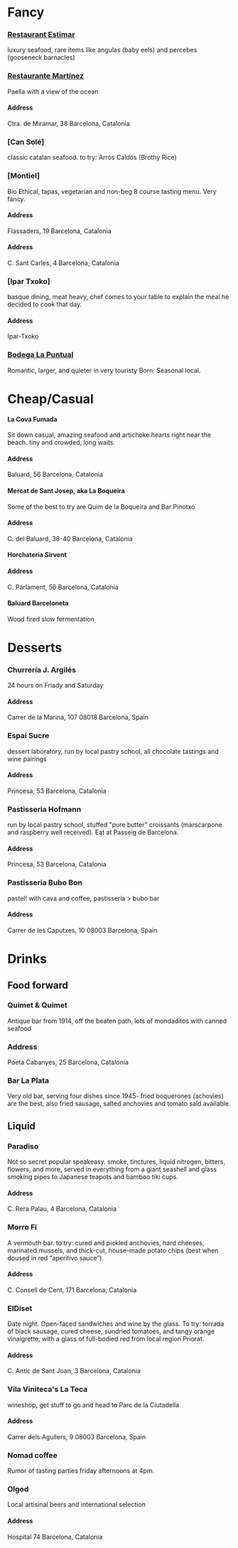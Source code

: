 
# Fancy

### [Restaurant Estimar]
luxury seafood, rare items like angulas (baby eels) and percebes (gooseneck barnacles)

### [Restaurante Martínez]
Paella with a view of the ocean

#### Address
Ctra. de Miramar, 38
Barcelona, Catalonia

### [Can Solé]
classic catalan seafood. to try: Arròs Caldós (Brothy Rice)

### [Montiel]
Bio Ethical, tapas,  vegetarian and non-beg 8 course tasting menu. Very fancy.

#### Address
Flassaders, 19
Barcelona, Catalonia

#### Address
C. Sant Carles, 4
Barcelona, Catalonia

### [Ipar Txoko]
basque dining, meat heavy, chef comes to your table to explain the meal he decided to cook that day.

#### Address
Ipar-Txoko

### [Bodega La Puntual]
Romantic, larger, and quieter in very touristy Born. Seasonal local.

# Cheap/Casual

#### La Cova Fumada
Sit down casual, amazing seafood and artichoke hearts right near the beach. tiny and crowded, long waits.

#### Address
Baluard, 56
Barcelona, Catalonia


#### Mercat de Sant Josep, aka La Boqueira
Some of the best to try are Quim de la Boqueira and Bar Pinotxo

#### Address
C. del Baluard, 38-40
Barcelona, Catalonia

#### Horchateria Sirvent

#### Address
C. Parlament, 56
Barcelona, Catalonia

#### Baluard Barceloneta
Wood fired slow fermentation

# Desserts

### Churrería J. Argilés
24 hours on Friady and Saturday

#### Address
Carrer de la Marina, 107
08018 Barcelona, Spain

###  Espai Sucre
dessert laboratory, run by local pastry school, all chocolate tastings and wine pairings

#### Address
Princesa, 53
Barcelona, Catalonia

###  Pastisseria Hofmann
run by local pastry school, stuffed "pure butter" croissants (marscarpone and raspberry well received). Eat at Passeig de Barcelona.

#### Address
Princesa, 53
Barcelona, Catalonia

### Pastisseria Bubo Bon
pastel! with cava and coffee, pastisseria > bubo bar

#### Address
Carrer de les Caputxes, 10
08003 Barcelona, Spain

# Drinks

## Food forward

### Quimet & Quimet
Antique bar from 1914, off the beaten path, lots of mondaditos with canned seafood

### Address
Poeta Cabanyes, 25
Barcelona, Catalonia


### Bar La Plata
Very old bar, serving four dishes since 1945- fried boquerones (achovies) are the best, also fried sausage, salted anchovies and tomato sald available. 


## Liquid

### Paradiso
Not so secret popular speakeasy. smoke, tinctures, liquid nitrogen, bitters, flowers, and more, served in everything from a giant seashell and glass smoking pipes to Japanese teapots and bamboo tiki cups.

#### Address
C. Rera Palau, 4
Barcelona, Catalonia

### Morro Fi
A vermouth bar. to try: cured and pickled anchovies, hard cheeses, marinated mussels, and thick-­cut, house-­made potato chips (best when doused in red “aperitivo sauce”).

#### Address
C. Consell de Cent, 171
Barcelona, Catalonia

### ElDiset
Date night. Open-faced sandwiches and wine by the glass. To try: torrada of black sausage, cured cheese, sundried tomatoes, and tangy orange vinaigrette, with a glass of full­-bodied red from local region Priorat.

#### Address
C. Antic de Sant Joan, 3
Barcelona, Catalonia

### Vila Viniteca's La Teca
wineshop, get stuff to go and head to Parc de la Ciutadella

#### Address
Carrer dels Agullers, 9
08003 Barcelona, Spain

### Nomad coffee
Rumor of tasting parties friday afternoons at 4pm. 

### Olgod
Local artisinal beers and international selection

#### Address
Hospital 74
Barcelona, Catalonia


[Bodega La Puntual]: https://www.facebook.com/pg/bodegalapuntual/photos/?ref=page_internal
[Restaurant Estimar]: https://www.restaurantestimar.com/
[Restaurante Martínez]: https://martinezbarcelona.com/experiencia-martinez/
